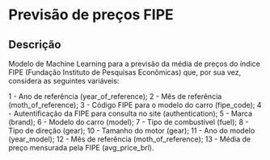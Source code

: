 # Previsão de preços FIPE

## Descrição

Modelo de Machine Learning para a previsão da média de preços do índice FIPE (Fundação Instituto de Pesquisas Econômicas) que, por sua vez, considera as seguintes variáveis:

1 - Ano de referência (year_of_reference);
2 - Mês de referência (moth_of_reference);
3 - Código FIPE para o modelo do carro (fipe_code);
4 - Autentificação da FIPE para consulta no site (authentication);
5 - Marca (brand);
6 - Modelo do carro (model);
7 - Tipo de combustível (fuel);
8 - Tipo de direção (gear);
10 - Tamanho do motor (gear);
11 - Ano do modelo (year_model);
12 - Mês de referência (moth_of_reference);
13 - Média de preço mensurada pela FIPE (avg_price_brl).



